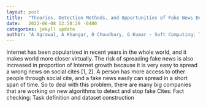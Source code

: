 ```yaml
---
layout: post
title:  "Theories, Detection Methods, and Opportunities of Fake News Detection"
date:   2022-06-08 12:58:29 -0400
categories: jekyll update
author: "A Agrawal, A Khangar, O Choudhary, G Kumar - Soft Computing: Theories , 2022"
---
```

Internet has been popularized in recent years in the whole world, and it makes world more closer virtually. The risk of spreading fake news is also increased in proportion of Internet growth because it is very easy to spread a wrong news on social cites [1, 2]. A person has more access to other people through social cite, and a fake news easily can spread in a short span of time. So to deal with this problem, there are many big companies that are working on new algorithms to detect and stop fake  Cites: Fact checking: Task definition and dataset construction